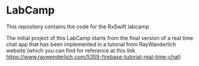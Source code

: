 # LabCamp
This repository contains the code for the RxSwift labcamp

The initial project of this LabCamp starts from the final version of a real time chat app that has been implemented in a tutorial from RayWanderlich website (which you can find for reference at this link https://www.raywenderlich.com/5359-firebase-tutorial-real-time-chat)
